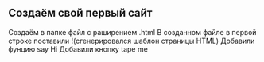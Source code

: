 ## Создаём свой первый сайт
Создаём в папке файл с раширением .html
В созданном файле в первой строке поставили !(сгенерировался шаблон страницы HTML)
Добавили фунцию say Hi
Добавили кнопку tape me